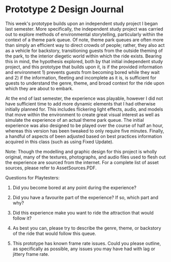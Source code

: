 # Prototype 2 Design Journal

This week's prototype builds upon an independent study project I began last semester. More specifically, the independent study project was carried out to explore methods of environmental storytelling, particularly within the context of a theme park queue. Of note, theme park queues are often more than simply an efficient way to direct crowds of people; rather, they also act as a vehicle for backstory, transitioning guests from the outside theming of the park, to the interior diegetic world within which the ride exists. Bearing this in mind, the hypothesis explored, both by that initial independent study project, and this prototype that builds upon it, is if the provided information and environment 1) prevents guests from becoming bored while they wait and 2) if the information, fleeting and incomplete as it is, is sufficient for guests to understand the genre, theme, and broad context for the ride upon which they are about to embark.

At the end of last semester, the experience was playable, however I did not have sufficient time to add more dynamic elements that I had otherwise initially planned for. This includes flickering light effects, audio, and models that move within the environment to create great visual interest as well as simulate the experience of an actual theme park queue. The initial experience was also designed to be played over the course of half an hour, whereas this version has been tweaked to only require five minutes. Finally, a handful of aspects of been adjusted based on best practices information acquired in this class (such as using Fixed Update).

Note: Though the modelling and graphic design for this project is wholly original, many of the textures, photographs, and audio files used to flesh out the experience are sourced from the internet. For a complete list of asset sources, please refer to AssetSources.PDF.

Questions for Playtesters:

1) Did you become bored at any point during the experience?

2) Did you have a favourite part of the experience? If so, which part and why?

3) Did this experience make you want to ride the attraction that would follow it?

4) As best you can, please try to describe the genre, theme, or backstory of the ride that would follow this queue.

5) This prototype has known frame rate issues. Could you please outline, as specifically as possible, any issues you may have had with lag or jittery frame rate.  
